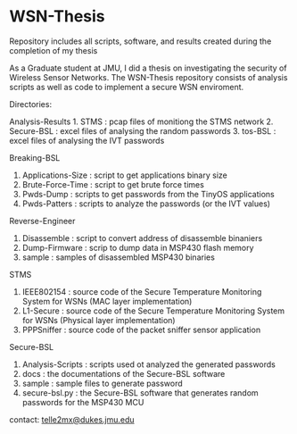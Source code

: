 # WSN-Thesis
Repository includes all scripts, software, and results created during the completion of my thesis

As a Graduate student at JMU, I did a thesis on investigating the security of Wireless Sensor Networks.   The WSN-Thesis 
repository consists of analysis scripts as well as code to implement a secure WSN enviroment. 

Directories:

Analysis-Results
	1. STMS : pcap files of monitiong the STMS network
	2. Secure-BSL : excel files of analysing the random passwords 
	3. tos-BSL : excel files of analysing the IVT passwords 

Breaking-BSL 
  1. Applications-Size : script to get applications binary size
  2. Brute-Force-Time : script to get brute force times
  3. Pwds-Dump : scripts to get passwords from the TinyOS applications
  4. Pwds-Patters : scripts to analyze the passwords (or the IVT values)

Reverse-Engineer
  1. Disassemble : script to convert address of disassemble binaniers
  2. Dump-Firmware : scrip to dump data in MSP430 flash memory
  3. sample : samples of disassembled MSP430 binaries

STMS
  1. IEEE802154 : source code of the Secure Temperature Monitoring System for WSNs (MAC layer implementation)
  2. L1-Secure : source code of the Secure Temperature Monitoring System for WSNs (Physical layer implementation)
  3. PPPSniffer : source code of the packet sniffer sensor application 
  
Secure-BSL 
  1. Analysis-Scripts : scripts used ot analyzed the generated passwords
  2. docs : the documentations of the Secure-BSL software
  3. sample : sample files to generate password
  4. secure-bsl.py : the Secure-BSL software that generates random passwords for the MSP430 MCU
  

contact: telle2mx@dukes.jmu.edu
